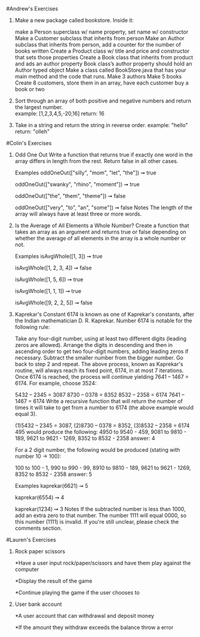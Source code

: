 #Andrew's Exercises

1. Make a new package called bookstore. Inside it:
   
   make a Person superclass w/ name property, set name w/ constructor
   Make a Customer subclass that inherits from person
   Make an Author subclass that inherits from person, add a counter for the number of books written
   Create a Product class w/ title and price and constructor that sets those properties
   Create a Book class that inherits from product and ads an author property
   Book class’s author property should hold an Author typed object
   Make a class called BookStore.java that has your main method and the code that runs.
   Make 3 authors
   Make 5 books
   Create 8 customers, store them in an array, have each customer buy a book or two
   
2. Sort through an array of both positive and negative numbers and return the largest number.    
    example: [1,2,3,4,5,-20,16]
    return: 16

3. Take in a string and return the string in reverse order.
    example: "hello"
    return: "olleh" 

#Colin's Exercises

1. Odd One Out
   Write a function that returns true if exactly one word in the array differs in length from the rest. Return false in all other cases.
   
   Examples
   oddOneOut(["silly", "mom", "let", "the"]) ➞ true
   
   oddOneOut(["swanky", "rhino", "moment"]) ➞ true
   
   oddOneOut(["the", "them", "theme"]) ➞ false
   
   oddOneOut(["very", "to", "an", "some"]) ➞ false
   Notes
   The length of the array will always have at least three or more words.
  
2. Is the Average of All Elements a Whole Number?
   Create a function that takes an array as an argument and returns true or false depending on whether the average of all elements in the array is a whole number or not.
   
   Examples
   isAvgWhole([1, 3]) ➞ true
   
   isAvgWhole([1, 2, 3, 4]) ➞ false
   
   isAvgWhole([1, 5, 6]) ➞ true
   
   isAvgWhole([1, 1, 1]) ➞ true
   
   isAvgWhole([9, 2, 2, 5]) ➞ false  
   

3. Kaprekar's Constant
   6174 is known as one of Kaprekar's constants, after the Indian mathematician D. R. Kaprekar. Number 6174 is notable for the following rule:
   
   Take any four-digit number, using at least two different digits (leading zeros are allowed).
   Arrange the digits in descending and then in ascending order to get two four-digit numbers, adding leading zeros if necessary.
   Subtract the smaller number from the bigger number.
   Go back to step 2 and repeat.
   The above process, known as Kaprekar's routine, will always reach its fixed point, 6174, in at most 7 iterations. Once 6174 is reached, the process will continue yielding 7641 – 1467 = 6174. For example, choose 3524:
   
   5432 – 2345 = 3087
   8730 – 0378 = 8352
   8532 – 2358 = 6174
   7641 – 1467 = 6174
   Write a recursive function that will return the number of times it will take to get from a number to 6174 (the above example would equal 3).
   
   (1)5432 – 2345 = 3087,
   (2)8730 – 0378 = 8352,
   (3)8532 – 2358 = 6174
   495 would produce the following: 4950 to 9540 - 459, 9081 to 9810 - 189, 9621 to 9621 - 1269, 8352 to 8532 - 2358 answer: 4
   
   For a 2 digit number, the following would be produced (stating with number 10 -> 100):
   
   100 to 100 - 1, 990 to 990 - 99, 8910 to 9810 - 189, 9621 to 9621 - 1269, 8352 to 8532 - 2358 answer: 5
   
   Examples
   kaprekar(6621) ➞ 5
   
   kaprekar(6554) ➞ 4
   
   kaprekar(1234) ➞ 3
   Notes
   If the subtracted number is less than 1000, add an extra zero to that number. The number 1111 will equal 0000, so this number (1111) is invalid. If you're still unclear, please check the comments section.

#Lauren's Exercises
1. Rock paper scissors

    *Have a user input rock/paper/scissors and have them play against the computer
    
    *Display the result of the game
    
    *Continue playing the game if the user chooses to
    
2.  User bank account

    *A user account that can withdrawal and deposit money 
    
    *If the amount they withdraw exceeds the balance throw a error

    
